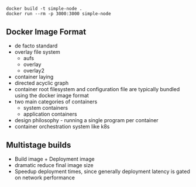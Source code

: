 
##

```
docker build -t simple-node .
docker run --rm -p 3000:3000 simple-node
```

## Docker Image Format

- de facto standard
- overlay file system
  - aufs
  - overlay
  - overlay2
- container laying
- directed acyclic graph
- container root filesystem and configuration file are typically bundled using the docker image format
- two main categories of containers
  - system containers
  - application containers
- design philosophy - running a single program per container
- container orchestration system like k8s

## Multistage builds

- Build image + Deployment image
- dramatic reduce final image size
- Speedup deployment times, since generally deployment latency is gated on network performance
